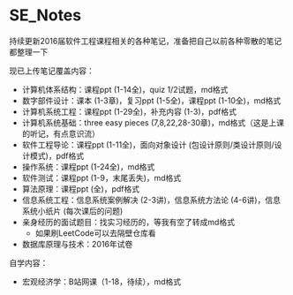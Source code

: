# SE_Notes

持续更新2016届软件工程课程相关的各种笔记，准备把自己以前各种零散的笔记都整理一下

现已上传笔记覆盖内容：
* 计算机体系结构：课程ppt (1-14全)，quiz 1/2试题，md格式
* 数字部件设计：课本 (1-3章)，复习ppt (1-5全)，课程ppt (1-10全)，md格式
* 计算机系统工程：课程ppt (1-29全)，补充内容 (1-3)，pdf格式
* 计算机系统基础：three easy pieces (7,8,22,28-30章)，md格式（这是上课的听记，有点意识流）
* 软件工程导论：课程ppt (1-11全)，面向对象设计 (包设计原则/类设计原则/设计模式)，pdf格式
* 操作系统：课程ppt (1-24全)，md格式
* 软件测试：课程ppt (1-9，末尾丢失)，md格式
* 算法原理：课程ppt (全)，pdf格式
* 信息系统工程：信息系统案例解决 (2-3讲)，信息系统方法论 (4-6讲)，信息系统小纸片 (每次课后的问题)
* 亲身经历的面试题目：找实习经历的，等我有空了转成md格式
  * 如果刷LeetCode可以去隔壁仓库看
* 数据库原理与技术：2016年试卷



自学内容：

* 宏观经济学：B站网课（1-18，待续），md格式

